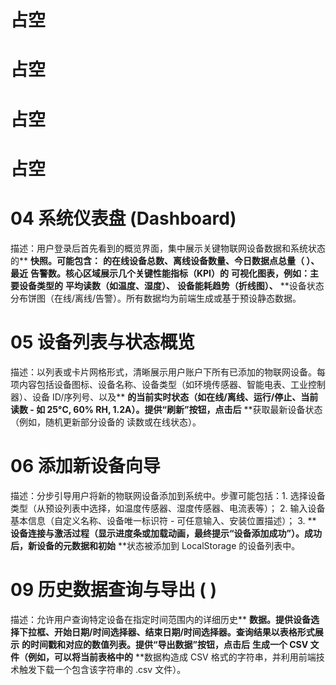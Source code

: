 # 占空

# 占空

# 占空

# 占空

# 04 系统仪表盘 (Dashboard)
描述：用户登录后首先看到的概览界面，集中展示关键物联网设备数据和系统状态的** **快照。可能包含：** **的在线设备总数、离线设备数量、今日数据点总量（ ）、最近** **告警数。核心区域展示几个关键性能指标（KPI）的** **可视化图表，例如：主要设备类型的** **平均读数（如温度、湿度）、** **设备能耗趋势（折线图）、** **设备状态分布饼图（在线/离线/告警）。所有数据均为前端生成或基于预设静态数据。

# 05 设备列表与状态概览
描述：以列表或卡片网格形式，清晰展示用户账户下所有已添加的物联网设备。每项内容包括设备图标、设备名称、设备类型（如环境传感器、智能电表、工业控制器）、设备 ID/序列号、以及** **的当前实时状态（如在线/离线、运行/停止、当前读数 - 如 25°C, 60% RH, 1.2A）。提供“刷新”按钮，点击后** **获取最新设备状态（例如，随机更新部分设备的 读数或在线状态）。

# 06 添加新设备向导
描述：分步引导用户将新的物联网设备添加到系统中。步骤可能包括：1. 选择设备类型（从预设列表中选择，如温度传感器、湿度传感器、电流表等）； 2. 输入设备基本信息（自定义名称、设备唯一标识符 - 可任意输入、安装位置描述）； 3. ** **设备连接与激活过程（显示进度条或加载动画，最终提示“设备添加成功”）。成功后，新设备的元数据和初始** **状态被添加到 LocalStorage 的设备列表中。

# 09 历史数据查询与导出 ( )
描述：允许用户查询特定设备在指定时间范围内的详细历史** **数据。提供设备选择下拉框、开始日期/时间选择器、结束日期/时间选择器。查询结果以表格形式展示** **的时间戳和对应的数值列表。提供“导出数据”按钮，点击后** **生成一个 CSV 文件（例如，可以将当前表格中的** **数据构造成 CSV 格式的字符串，并利用前端技术触发下载一个包含该字符串的 .csv 文件）。
